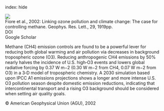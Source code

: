 index: hide

<div class="Citation">
    <div class="Citation-thumb CitationThumb-linked"  data-href="https://doi.org/10.1029/2002gl015601">
      <img src="https://static.claimspace.cloud/climate-study-static/refs/thumbs/11/Fiore_et_al_2002-thumb.png" />
    </div>

  <div class="Citation-body">
    <div class="Citation-text">Fiore et al., 2002: Linking ozone pollution and climate change: The case for controlling methane. <span class="Article-journal">Geophys. Res. Lett., </span><span class="Article-volume">29, </span>1919pp.</div>
    <div class="Citation-links">
      <div class="CitationLink" data-href="https://doi.org/10.1029/2002gl015601">
        <div class="CitationLink-icon CitationLink-Doi"></div>
        <div class="CitationLink-text">DOI</div>
      </div>
      <div class="CitationLink" data-href="https://scholar.google.com/scholar?q=10.1029/2002gl015601">
        <div class="CitationLink-icon CitationLink-Scholar"></div>
        <div class="CitationLink-text">Google Scholar</div>
      </div>
    </div>
  </div>
</div>

Methane (CH4) emission controls are found to be a powerful lever for reducing both global warming and air pollution via decreases in background tropospheric ozone (O3). Reducing anthropogenic CH4 emissions by 50% nearly halves the incidence of U.S. high‐O3 events and lowers global radiative forcing by 0.37 W m−2 (0.30 W m−2 from CH4, 0.07 W m−2 from O3) in a 3‐D model of tropospheric chemistry. A 2030 simulation based upon IPCC A1 emissions projections shows a longer and more intense U.S. O3 pollution season despite domestic emission reductions, indicating that intercontinental transport and a rising O3 background should be considered when setting air quality goals.

<div class="Citation-copy">
&copy; American Geophysical Union (AGU), 2002
</div>